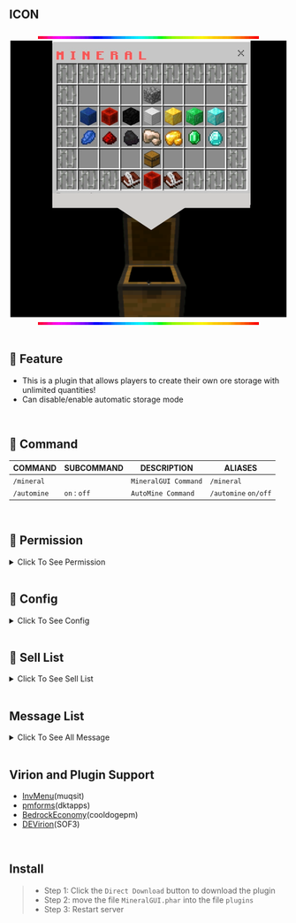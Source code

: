 ## ICON
<div align="center">
<img src="https://github.com/Clickedtran/MineralGUI/blob/Master/icon.gif">
<br>

<img src="https://github.com/Clickedtran/MineralGUI/blob/Master/mineral.jpg" align="center">
<br>

<img src="https://github.com/Clickedtran/MineralGUI/blob/Master/icon.gif">
</div>
<br>

## 📖 Feature
- This is a plugin that allows players to create their own ore storage with unlimited quantities!
- Can disable/enable automatic storage mode
<br>

## 💬 Command
| **COMMAND** | **SUBCOMMAND** | **DESCRIPTION** |**ALIASES**|
| -- | -- | -- | -- |
| `/mineral`  |                | `MineralGUI Command` | `/mineral` |
| `/automine`  | `on` : `off`   | `AutoMine Command` | `/automine` `on/off` |
<br>

## 📝 Permission
<details>
<summary>Click To See Permission</summary>
  
- use `mineral.command` to allows the player to open the Mineral
- use `mineral.command.automine` to allows the player to turn on/off automatic mode on Mineral
</details>
<br>

## 💾 Config
<details>
<summary>Click To See Config</summary>
  
```yaml
---
economy:
 provider: bedrockeconomy
...
```
</details>
<br>

## 📜 Sell List
<details>
<summary>Click To See Sell List</summary>
  
```yaml
---
cobblestone: "2.0"
lapis: "5.0"
redstone: "3.0"
coal: "2.0"
raw_iron: "4.0"
raw_gold: "4.0"
diamond: "7.0"
emerald: "8.0"
lapis_block: "45.0"
redstone_block: "27.0"
coal_block: "18.0"
iron_block: "36"
gold_block: "36.0"
diamond_block: "63.0"
emerald_block: "72.0"

multip: 1 #Please do not set to 0, let it be 1 or other number, ALWAYS NOT SET TO 0
...
```
</details>
<br>

## Message List
<details>
<summary>Click To See All Message</summary>
  
```yaml
---
prefix: "§l§a[ §bMINERAL §a] "

menu:
 name: "§l§cM I N E R A L"
 list_ore: "§l§a===§bLIST OF ALL YOUR ORE§a===\n§9＞ §bCOBBLESTONE: §d{cobblestone}\n§9＞ §bLAPIS: §d{lapis}\n§9＞ §bCOAL: §d{coal}\n§9＞ §bREDSTONE: §d{redstone}\n§9＞ §bIRON RAW: §d{iron_ore}\n§9＞ §bGOLD RAW: §d{gold_ore}\n§9＞ §bDIAMOND: §d{diamond}\n§9＞ §bEMERALD: §d{emerald}"
 list_block: "§l§a===§bLIST OF ALL YOUR BLOCK§a===\n§9＞ §bCOBBLESTONE: §d{cobblestone}\n§9＞ §bLAPIS BLOCK: §d{lapis_block}\n§9＞ §bCOAL_BLOCK: §d{coal_block}\n§9＞ §bREDSTONE: §d{redstone_block}\n§9＞ §bIRON BLOCK: §d{iron_block}\n§9＞ §bGOLD BLOCK: §d{gold_block}\n§9＞ §bDIAMOND BLOCK: §d{diamond_block}\n§9＞ §bEMERAL BLOCK: §d{emerald_block}"
 exit: "§l§cEXIT"
 back: "§l§cBack Menu"

add_successfully: "§l§aYou have deposited §9{amount} §ainto Mineral"
add_fail: "§l§cYou don't have enough in your inventory"

withdraw_successfully: "§l§aYou have withdraw §9{amount}§a from Mineral"
withdraw_fail: "§l§cYou don't have enough in your mineral!"
 
sell-message: "§l§aYou have successfully sold all the ore in your inventory, the amount: §9{total_price}§l§a has been added to your account!"

Inventory-Full: "§l§cYour inventory is full, please try again"
...
```
</details>
<br>

## Virion and Plugin Support
- [InvMenu](https://github.com/muqsit/InvMenu)(muqsit)
- [pmforms](https://github.com/dktapps-pm-pl/pmforms)(dktapps)
- [BedrockEconomy](https://github.com/cooldogepm/BedrockEconomy)(cooldogepm)
- [DEVirion](https://github.com/poggit/devirion)(SOF3)
<br>

## Install
>- Step 1: Click the `Direct Download` button to download the plugin
>- Step 2: move the file `MineralGUI.phar` into the file `plugins`
>- Step 3: Restart server

